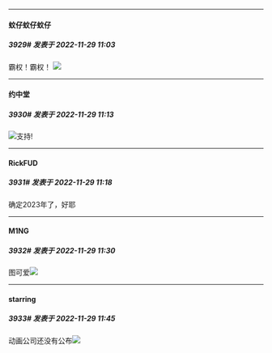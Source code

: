 

*****

####  蚊仔蚊仔蚊仔  
##### 3929#       发表于 2022-11-29 11:03

霸权！霸权！
<img src="https://p.sda1.dev/8/9b14d173080a52a4b45df4e0fa233309/CMP_20221129110239273.jpg" referrerpolicy="no-referrer">



*****

####  约中堂  
##### 3930#       发表于 2022-11-29 11:13

<img src="https://static.saraba1st.com/image/smiley/goose2017/016.png" referrerpolicy="no-referrer">支持!



*****

####  RickFUD  
##### 3931#       发表于 2022-11-29 11:18

确定2023年了，好耶



*****

####  M1NG  
##### 3932#       发表于 2022-11-29 11:30

图可爱<img src="https://static.saraba1st.com/image/smiley/face2017/072.png" referrerpolicy="no-referrer">



*****

####  starring  
##### 3933#       发表于 2022-11-29 11:45

动画公司还没有公布<img src="https://static.saraba1st.com/image/smiley/face2017/118.png" referrerpolicy="no-referrer">

